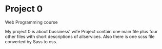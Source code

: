 # Project 0

Web Programming course



My project 0 is about bussiness' wife
Project contain one main file plus four other files with short descriptions of allservices.
Also there is one scss file converted by Sass to css.  
